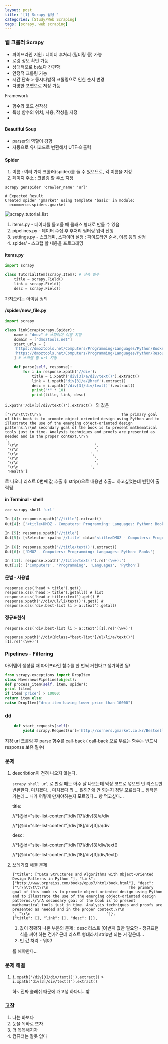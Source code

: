```yaml
---
layout: post
title: '[1] Scrapy 활용 '
categories: [Study/Web Scraping]
tags: [scrapy, web scraping]
---
```


### 웹 크롤러 Scrapy

- 파이프라인 지원 : 데이터 후처리 (필터링 등) 가능
- 로깅 정보 확인 가능
- 상대적으로 bs보다 간편함
- 안정적 크롤링 가능 
- 시간 단축 > 동시다발적 크롤링으로 인한 순서 변경 
- 다양한 포맷으로 저장 가능

Framework 

- 함수와 코드 선작성
- 특성 함수의 위치, 사용, 작성을 지정
- 

#### Beautiful Soup

- parser의 역할이 강함
- 자동으로 유니코드로 변환해서 UTF-8 출력



### 

#### Spider 

1. 이름 : 여러 가지 크롤러(spider)를 둘 수 있으므로, 각 이름을 지정
2. 페이지 주소 : 크롤링 할 주소 지정

```
scrapy genspider 'crawler_name' 'url'

# Expected Result
Created spider 'gmarket' using template 'basic' in module:
  ecommerce.spiders.gmarket
```



![scrapy_tutorial_list](/images/scrapy_tutorial_list.png)

1. items.py - 데이터를 들고올 때 클래스 형태로 만들 수 있음 
2. pipelines.py - 데이터 수집 후 후처리 필터링 입력 진행
3. settings.py - 스크래피, 스파이더 설정 : 파이프라인 순서, 이름 등의 설정
4. spider/ - 스크랩 할 내용을 프로그래밍



#### items.py

```python
import scrapy

class TutorialItem(scrapy.Item): # 상속 필수
    title = scrapy.Field()
    link = scrapy.Field()
    desc = scrapy.Field()
```

가져오려는 아이템 정의



#### /spider/new_file.py

```python
import scrapy

class linkScrap(scrapy.Spider):
    name = "dmoz" # 스파이더 이름 지정
    domain = ["dmoztools.net"]
    start_urls = [
    'https://dmoztools.net/Computers/Programming/Languages/Python/Books/',
    'https://dmoztools.net/Computers/Programming/Languages/Python/Resources/'
    ] # 스크랩 할 url 지정

    def parse(self, response):
        for i in response.xpath('//div'):
            title = i.xpath('div[3]/a/div/text()').extract()
            link = i.xpath('div[3]/a/@href').extract()
            desc = i.xpath('/div[3]/div/text()').extract()
            print("*" * 10)
            print(title, link, desc)
```



`i.xpath('/div[3]/div/text()').extract() ` 의 값은 

```
['\r\n\t\t\t\r\n                                    The primary goal of this book is to promote object-oriented design using Python and to illustrate the use of the emerging object-oriented design patterns.\r\nA secondary goal of the book is to present mathematical tools just in time. Analysis techniques and proofs are presented as needed and in the proper context.\r\n                                    ',
 '\r\n                                  ',
 '\r\n                                  ',
 '\r\n                                ',
 '\r\n                                  ',
 '\r\n                                  ',
 '\r\n                                ',
 'Health']
```

로 나오니 리스트 0번째 값 추출 후 strip()으로 내용만 추출... 하고싶었는데 빈칸이 출력됨



#### in Terminal - shell

```python
>>> scrapy shell 'url'

In [4]: response.xpath('//title').extract()                                     
Out[4]: ['<title>DMOZ - Computers: Programming: Languages: Python: Books</title>']

In [5]: response.xpath('//title')                                               
Out[5]: [<Selector xpath='//title' data='<title>DMOZ - Computers: Programming:...'>]
  
In [6]: response.xpath('//title/text()').extract()                              
Out[6]: ['DMOZ - Computers: Programming: Languages: Python: Books']

In [11]: response.xpath('//title/text()').re('(\w+):')                          
Out[11]: ['Computers', 'Programming', 'Languages', 'Python']
```



#### 문법 - 사용법

```
response.css('head > title').get() 
response.css('head > title').getall() # list
response.css('head > title::text').get() # 
response.xpath('//div/ul/li/text()').get() # 
response.css('div.best-list li > a::text').getall(
```



#### 정규표현식

```
response.css('div.best-list li > a::text')[1].re('(\w+)')

response.xpath('//div[@class="best-list"]/ul/li/a/text()')[1].re('(\w+)')
```





### Pipelines - Filtering

아이템이 생성될 때 파이프라인 함수를 한 번씩 거친다고 생가하면 됨!

```python
from scrapy.exceptions import DropItem
class NavernewsPipeline(object):
def process_item(self, item, spider):
print (item)
if item['price'] > 10000:
return item else:
raise DropItem("drop item having lower price than 10000")
```



### dd

```python
    def start_requests(self):
        yield scrapy.Request(url='http://corners.gmarket.co.kr/Bestsellers', callback=self.parse)

```

지정 url 크롤링 후 parse 함수를 call-back ( call-back 으로 부르는 함수는 반드시 response 보유 필수)





### 문제

1. describtion이 전혀 나오지 않는다. 

   `scrapy shell url` 로 만질 때는 아주 잘 나오는데 막상 코드로 넣으면 빈 리스트만 반환한다.  미치겠다... 미치겠다 외 ... 않되? 왜 안 되는지 정말 모르겠다... 짐작은 가는데... 내가 어떻게 만져야하는지 모르겠다... 빵 먹고싶다...

   title:

   //*[@id="site-list-content"]/div[17]/div[3]/a/div

   //*[@id="site-list-content"]/div[18]/div[3]/a/div

   desc:

   //*[@id="site-list-content"]/div[17]/div[3]/div/text()

   //*[@id="site-list-content"]/div[18]/div[3]/div/text()

   

2. 쓰레기값 해결 문제

   ```
   {"title": ["Data Structures and Algorithms with Object-Oriented Design Patterns in Python "], "link": ["http://www.brpreiss.com/books/opus7/html/book.html"], "desc": ["\r\n\t\t\t\r\n                                    The primary goal of this book is to promote object-oriented design using Python and to illustrate the use of the emerging object-oriented design patterns.\r\nA secondary goal of the book is to present mathematical tools just in time. Analysis techniques and proofs are presented as needed and in the proper context.\r\n                                    ", "\r\n                                  "]},
   {"title": [], "link": [], "desc": []},
   
   ```

   1. 값이 정확히 나온 부분의 문제 : desc 리스트 [0]번째 값만 필요함 - 정규표현식을 써야 하는 건가? 근데 리스트 형태라서 strip만 되는 거 같은데... 
   2. 빈 값 처리 - 뭐야! 

   를 해야한다... 

   

### 문제 해결

1. `i.xpath('/div[3]/div/text()').extract()` > `i.xpath('div[3]/div/text()').extract()`

   하~ 진짜 슬래쉬 때문에 개고생 하다니...핳



### 고찰

1. 나는 바보다
2. 눈을 똑바로 뜨자
3. 더 똑똑해지자
4. 컴퓨터는 잘못 없다

